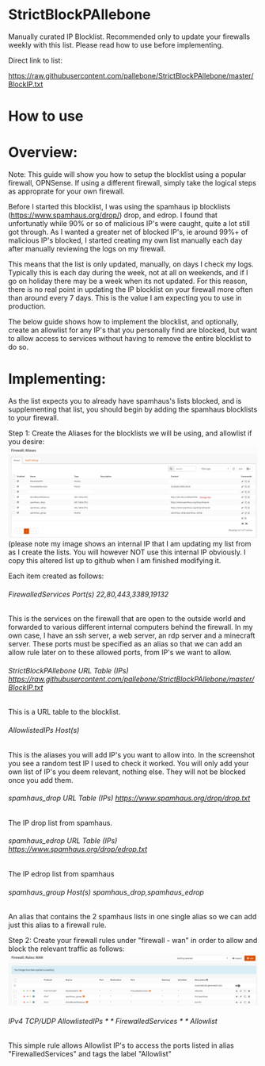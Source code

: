 # StrictBlockPAllebone
Manually curated IP Blocklist. Recommended only to update your firewalls weekly with this list. Please read how to use before implementing.

Direct link to list:

https://raw.githubusercontent.com/pallebone/StrictBlockPAllebone/master/BlockIP.txt


# How to use

# Overview:

Note: This guide will show you how to setup the blocklist using a popular firewall, OPNSense. If using a different firewall, simply take the logical steps as approprate for your own firewall.

Before I started this blocklist, I was using the spamhaus ip blocklists (https://www.spamhaus.org/drop/) drop, and edrop.
I found that unfortunatly while 90% or so of malicious IP's were caught, quite a lot still got through.
As I wanted a greater net of blocked IP's, ie around 99%+ of malicious IP's blocked, I started creating my own list manually each day after manually reviewing the logs on my firewall.

This means that the list is only updated, manually, on days I check my logs. Typically this is each day during the week, not at all on weekends, and if I go on holiday there may be a week when its not updated. For this reason, there is no real point in updating the IP blocklist on your firewall more often than around every 7 days. This is the value I am expecting you to use in production.

The below guide shows how to implement the blocklist, and optionally, create an allowlist for any IP's that you personally find are blocked, but want to allow access to services without having to remove the entire blocklist to do so.

# Implementing:

As the list expects you to already have spamhaus's lists blocked, and is supplementing that list, you should begin by adding the spamhaus blocklists to your firewall.

Step 1: Create the Aliases for the blocklists we will be using, and allowlist if you desire:
<img src="./Alias.png">
(please note my image shows an internal IP that I am updating my list from as I create the lists. You will however NOT use this internal IP obviously. I copy this altered list up to github when I am finished modifying it.

Each item created as follows:

###### FirewalledServices	Port(s)	 	22,80,443,3389,19132

This is the services on the firewall that are open to the outside world and forwarded to various different internal computers behind the firewall.
In my own case, I have an ssh server, a web server, an rdp server and a minecraft server.
These ports must be specified as an alias so that we can add an allow rule later on to these allowed ports, from IP's we want to allow.


###### StrictBlockPAllebone	URL Table (IPs)	 	https://raw.githubusercontent.com/pallebone/StrictBlockPAllebone/master/BlockIP.txt

This is a URL table to the blocklist.


###### AllowlistedIPs	Host(s)	 	

This is the aliases you will add IP's you want to allow into. In the screenshot you see a random test IP I used to check it worked. You will only add your own list of IP's you deem relevant, nothing else. They will not be blocked once you add them.


###### spamhaus_drop	URL Table (IPs)	 	https://www.spamhaus.org/drop/drop.txt

The IP drop list from spamhaus.


###### spamhaus_edrop	URL Table (IPs)	 	https://www.spamhaus.org/drop/edrop.txt

The IP edrop list from spamhaus


###### spamhaus_group	Host(s)	 	spamhaus_drop,spamhaus_edrop

An alias that contains the 2 spamhaus lists in one single alias so we can add just this alias to a firewall rule.



Step 2:
Create your firewall rules under "firewall - wan" in order to allow and block the relevant traffic as follows:
<img src="./Rules.png">

###### IPv4 TCP/UDP 	AllowlistedIPs  	* 	* 	FirewalledServices  	* 	* 	Allowlist 

This simple rule allows Allowlist IP's to access the ports listed in alias "FirewalledServices" and tags the label "Allowlist" 
